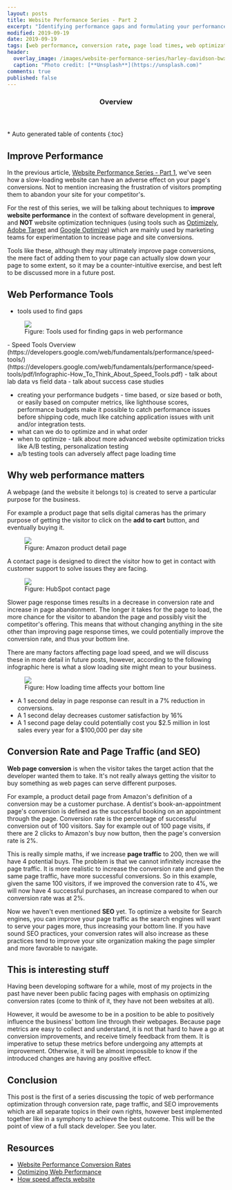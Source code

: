 ```yaml
---
layout: posts
title: Website Performance Series - Part 2
excerpt: "Identifying performance gaps and formulating your performance budget"
modified: 2019-09-19
date: 2019-09-19
tags: [web performance, conversion rate, page load times, web optimization, SEO, page traffic]
header: 
  overlay_image: /images/website-performance-series/harley-davidson-bwxsi8tcxlk-unsplash.jpg
  caption: "Photo credit: [**Unsplash**](https://unsplash.com)"
comments: true
published: false
---
```


<section id="table-of-contents" class="toc">
  <header>
    <h3>Overview</h3>
  </header>
  <div id="drawer" markdown="1">
  *  Auto generated table of contents
  {:toc}
  </div>
</section>

## Improve Performance
In the previous article, [Website Performance Series - Part 1](https://jaeyow.github.io/fullstack-developer/website-performance-series-part-1/), we've seen how a slow-loading website can have an adverse effect on your page's conversions. Not to mention increasing the frustration of visitors prompting them to abandon your site for your competitor's.

For the rest of this series, we will be talking about techniques to **improve website performance** in the context of software development in general, and **NOT** website optimization techniques (using tools such as [Optimizely](https://www.optimizely.com), [Adobe Target](https://www.adobe.com/au/marketing/target.html) and [Google Optimize](https://optimize.google.com/optimize/home/)) which are mainly used by marketing teams for experimentation to increase page and site conversions.

Tools like these, although they may ultimately improve page conversions, the mere fact of adding them to your page can actually slow down your page to some extent, so it may be a counter-intuitive exercise, and best left to be discussed more in a future post. 

## Web Performance Tools
- tools used to find gaps
<figure>
	<a href="../images/website-performance-series/tools-for-website-performance.png"><img src="../images/website-performance-series/tools-for-website-performance.png"></a><figcaption>Figure: Tools used for finding gaps in web performance</figcaption>
</figure>
- Speed Tools Overview (https://developers.google.com/web/fundamentals/performance/speed-tools/)
(https://developers.google.com/web/fundamentals/performance/speed-tools/pdf/Infographic-How_To_Think_About_Speed_Tools.pdf)
- talk about lab data vs field data
- talk about success case studies

- creating your performance budgets - time based, or size based or both, or easily based on computer metrics, like lighthouse scores, performance budgets make it possible to catch performance issues before shipping code, much like catching application issues with unit and/or integration tests.
- what can we do to optimize and in what order
- when to optimize - talk about more advanced website optimization tricks like A/B testing, personalization testing
- a/b testing tools can adversely affect page loading time


## Why web performance matters
A webpage (and the website it belongs to) is created to serve a particular purpose for the business.

For example a product page that sells digital cameras has the primary purpose of getting the visitor to click on the **add to cart** button, and eventually buying it.
<figure>
	<a href="../images/website-performance-series/screen-amazon-product-listing-900x600.jpg"><img src="../images/website-performance-series/screen-amazon-product-listing-900x600.jpg"></a><figcaption>Figure: Amazon product detail page</figcaption>
</figure>
A contact page is designed to direct the visitor how to get in contact with customer support to solve issues they are facing. 
<figure>
	<a href="../images/website-performance-series/sample-contact-us-page.png"><img src="../images/website-performance-series/sample-contact-us-page.png"></a><figcaption>Figure: HubSpot contact page</figcaption>
</figure>

Slower page response times results in a decrease in conversion rate and increase in page abandonment. The longer it takes for the page to load, the more chance for the visitor to abandon the page and possibly visit the competitor's offering. This means that without changing anything in the site other than improving page response times, we could potentially improve the conversion rate, and thus your bottom line. 

There are many factors affecting page load speed, and we will discuss these in more detail in future posts, however, according to the following infographic here is what a slow loading site might mean to your business.

<figure>
	<a href="../images/website-performance-series/loading-time-sml.jpg"><img src="../images/website-performance-series/loading-time-sml.jpg"></a><figcaption>Figure: How loading time affects your bottom line</figcaption>
</figure>

-  A 1 second delay in page response can result in a 7% reduction in conversions.
-  A 1 second delay decreases customer satisfaction by 16%
-  A 1 second page delay could potentially cost you $2.5 million in lost sales every year for a $100,000 per day site

## Conversion Rate and Page Traffic (and SEO)
**Web page conversion** is when the visitor takes the target action that the developer wanted them to take. It's not really always getting the visitor to buy something as web pages can serve different purposes.

For example, a product detail page from Amazon's definition of a conversion may be a customer purchase. A dentist's book-an-appointment page's conversion is defined as the successful booking on an appointment through the page. Conversion rate is the percentage of successful conversion out of 100 visitors. Say for example out of 100 page visits, if there are 2 clicks to Amazon's buy now button, then the page's conversion rate is 2%.

This is really simple maths, if we increase **page traffic** to 200, then we will have 4 potential buys. The problem is that we cannot infinitely increase the page traffic. It is more realistic to increase the conversion rate and given the same page traffic, have more successful conversions. So in this example, given the same 100 visitors, if we improved the conversion rate to 4%, we will now have 4 successful purchases, an increase compared to when our conversion rate was at 2%.

Now we haven't even mentioned **SEO** yet. To optimize a website for Search engines, you can improve your page traffic as the search engines will want to serve your pages more, thus increasing your bottom line. If you have sound SEO practices, your conversion rates will also increase as these practices tend to improve your site organization making the page simpler and more favorable to navigate. 

## This is interesting stuff
Having been developing software for a while, most of my projects in the past have never been public facing pages with emphasis on optimizing conversion rates (come to think of it, they have not been websites at all).

However, it would be awesome to be in a position to be able to positively influence the business' bottom line through their webpages. Because page metrics are easy to collect and understand, it is not that hard to have a go at conversion improvements, and receive timely feedback from them. It is imperative to setup these metrics before undergoing any attempts at improvement. Otherwise, it will be almost impossible to know if the introduced changes are having any positive effect.
  
## Conclusion
This post is the first of a series discussing the topic of web performance optimization through conversion rate, page traffic, and SEO improvements which are all separate topics in their own rights, however best implemented together like in a symphony to achieve the best outcome. This will be the point of view of a full stack developer. See you later. 

## Resources
- [Website Performance Conversion Rates](https://www.cloudflare.com/learning/performance/more/website-performance-conversion-rates/)
- [Optimizing Web Performance](https://speckyboy.com/optimizing-web-performance/)
- [How speed affects website](https://hostingtribunal.com/blog/how-speed-affects-website/)

  

